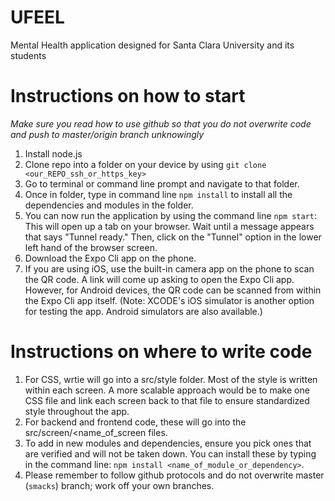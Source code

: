 # UFEEL

Mental Health application designed for Santa Clara University and its students

# Instructions on how to start

*Make sure you read how to use github so that you do not overwrite code and push to master/origin branch unknowingly*

1. Install node.js
2. Clone repo into a folder on your device by using `git clone <our_REPO_ssh_or_https_key>`
3. Go to terminal or command line prompt and navigate to that folder.
4. Once in folder, type in command line `npm install` to install all the dependencies and modules in the folder.
5. You can now run the application by using the command line `npm start`: This will open up a tab on your browser. Wait until a message appears that says "Tunnel ready." Then, click on the "Tunnel" option in the lower left hand of the browser screen. 
6. Download the Expo Cli app on the phone.
7. If you are using iOS, use the built-in camera app on the phone to scan the QR code. A link will come up asking to open the Expo Cli app. However, for Android devices, the QR code can be scanned from within the Expo Cli app itself. (Note: XCODE's iOS simulator is another option for testing the app. Android simulators are also available.)

# Instructions on where to write code

1. For CSS, wrtie will go into a src/style folder. Most of the style is written within each screen. A more scalable approach would be to make one CSS file and link each screen back to that file to ensure standardized style throughout the app. 
2. For backend and frontend code, these will go into the src/screen/<name_of_screen files.
3. To add in new modules and dependencies, ensure you pick ones that are verified and will not be taken down. You can install these by typing in the command line: `npm install <name_of_module_or_dependency>`.
4. Please remember to follow github protocols and do not overwrite master (`smacks`) branch; work off your own branches.
